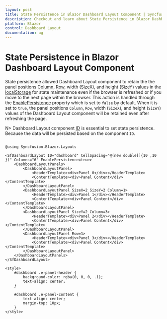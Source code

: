 ```yaml
---
layout: post
title: State Persistence in Blazor Dashboard Layout Component | Syncfusion
description: Checkout and learn about State Persistence in Blazor Dashboard Layout component in Blazor Server App and Blazor WebAssembly App.
platform: Blazor
control: Dashboard Layout
documentation: ug
---
```


# State Persistence in Blazor Dashboard Layout Component

State persistence allowed Dashboard Layout component to retain the the panel positions [Column](https://help.syncfusion.com/cr/blazor/Syncfusion.Blazor.Layouts.DashboardLayoutPanel.html#Syncfusion_Blazor_Layouts_DashboardLayoutPanel_Column), [Row](https://help.syncfusion.com/cr/blazor/Syncfusion.Blazor.Layouts.DashboardLayoutPanel.html#Syncfusion_Blazor_Layouts_DashboardLayoutPanel_Row), width ([SizeX](https://help.syncfusion.com/cr/blazor/Syncfusion.Blazor.Layouts.DashboardLayoutPanel.html#Syncfusion_Blazor_Layouts_DashboardLayoutPanel_SizeX)), and height ([SizeY](https://help.syncfusion.com/cr/blazor/Syncfusion.Blazor.Layouts.DashboardLayoutPanel.html#Syncfusion_Blazor_Layouts_DashboardLayoutPanel_SizeY)) values in the [localStorage](https://www.w3schools.com/html/html5_webstorage.asp) for state maintenance even if the browser is refreshed or if you move to the next page within the browser. This action is handled through the [EnablePersistence](https://help.syncfusion.com/cr/blazor/Syncfusion.Blazor.Layouts.SfDashboardLayout.html#Syncfusion_Blazor_Layouts_SfDashboardLayout_EnablePersistence) property which is set to `false` by default. When it is set to `true`, the panel positions `Column`, `Row`, width (`SizeX`), and height (`SizeY`) values of the Dashboard Layout component will be retained even after refreshing the page.

N> Dashboard Layout component [ID](https://help.syncfusion.com/cr/blazor/Syncfusion.Blazor.Layouts.SfDashboardLayout.html#Syncfusion_Blazor_Layouts_SfDashboardLayout_ID) is essential to set state persistence. Because the data will be persisted based on the component `ID`.

```cshtml

@using Syncfusion.Blazor.Layouts

<SfDashboardLayout ID="dashboard" CellSpacing="@(new double[]{10 ,10 })" Columns="6" EnablePersistence=true>
    <DashboardLayoutPanels>
        <DashboardLayoutPanel>
            <HeaderTemplate><div>Panel 0</div></HeaderTemplate>
            <ContentTemplate><div>Panel Content</div></ContentTemplate>
        </DashboardLayoutPanel>
        <DashboardLayoutPanel SizeX=2 SizeY=2 Column=1>
            <HeaderTemplate><div>Panel 1</div></HeaderTemplate>
            <ContentTemplate><div>Panel Content</div></ContentTemplate>
        </DashboardLayoutPanel>
        <DashboardLayoutPanel SizeY=2 Column=3>
            <HeaderTemplate><div>Panel 2</div></HeaderTemplate>
            <ContentTemplate><div>Panel Content</div></ContentTemplate>
        </DashboardLayoutPanel>
        <DashboardLayoutPanel Row=1>
            <HeaderTemplate><div>Panel 3</div></HeaderTemplate>
            <ContentTemplate><div>Panel Content</div></ContentTemplate>
        </DashboardLayoutPanel>
    </DashboardLayoutPanels>
</SfDashboardLayout>

<style>
    #dashboard .e-panel-header {
        background-color: rgba(0, 0, 0, .1);
        text-align: center;
    }

    #dashboard .e-panel-content {
        text-align: center;
        margin-top: 10px;
    }
</style>

```